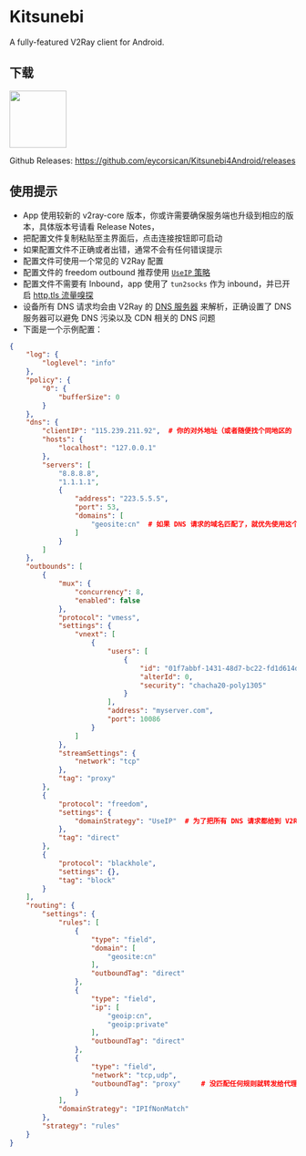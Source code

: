 # Kitsunebi

A fully-featured V2Ray client for Android.

## 下载

<a href="https://play.google.com/store/apps/details?id=fun.kitsunebi.kitsunebi4android"><img src="https://play.google.com/intl/en_us/badges/images/generic/en-play-badge.png" height="100"></a>

Github Releases: https://github.com/eycorsican/Kitsunebi4Android/releases

## 使用提示

- App 使用较新的 v2ray-core 版本，你或许需要确保服务端也升级到相应的版本，具体版本号请看 Release Notes，
- 把配置文件复制粘贴至主界面后，点击连接按钮即可启动
- 如果配置文件不正确或者出错，通常不会有任何错误提示
- 配置文件可使用一个常见的 V2Ray 配置
- 配置文件的 freedom outbound 推荐使用 [`UseIP` 策略](https://www.v2ray.com/chapter_02/protocols/freedom.html#outboundconfigurationobject)
- 配置文件不需要有 Inbound，app 使用了 `tun2socks` 作为 inbound，并已开启 [http,tls 流量嗅探](https://www.v2ray.com/chapter_02/01_overview.html#sniffingobject)
- 设备所有 DNS 请求均会由 V2Ray 的 [DNS 服务器](https://www.v2ray.com/chapter_02/04_dns.html) 来解析，正确设置了 DNS 服务器可以避免 DNS 污染以及 CDN 相关的 DNS 问题
- 下面是一个示例配置：
```json
{
    "log": {
        "loglevel": "info"
    },
    "policy": {
        "0": {
            "bufferSize": 0
        }
    },
    "dns": {
        "clientIP": "115.239.211.92",  # 你的对外地址（或者随便找个同地区的 IP），用来提示 DNS 服务器返回合适的 IP
        "hosts": {
            "localhost": "127.0.0.1"
        },
        "servers": [
            "8.8.8.8",
            "1.1.1.1",
            {
                "address": "223.5.5.5",
                "port": 53,
                "domains": [
                    "geosite:cn"  # 如果 DNS 请求的域名匹配了，就优先使用这个 DNS 服务器去解析
                ]
            }
        ]
    },
    "outbounds": [
        {
            "mux": {
                "concurrency": 8,
                "enabled": false
            },
            "protocol": "vmess",
            "settings": {
                "vnext": [
                    {
                        "users": [
                            {
                                "id": "01f7abbf-1431-48d7-bc22-fd1d614d8dfe",
                                "alterId": 0,
                                "security": "chacha20-poly1305"
                            }
                        ],
                        "address": "myserver.com",
                        "port": 10086
                    }
                ]
            },
            "streamSettings": {
                "network": "tcp"
            },
            "tag": "proxy"
        },
        {
            "protocol": "freedom",
            "settings": {
                "domainStrategy": "UseIP"  # 为了把所有 DNS 请求都给到 V2Ray 处理
            },
            "tag": "direct"
        },
        {
            "protocol": "blackhole",
            "settings": {},
            "tag": "block"
        }
    ],
    "routing": {
        "settings": {
            "rules": [
                {
                    "type": "field",
                    "domain": [
                        "geosite:cn"
                    ],
                    "outboundTag": "direct"
                },
                {
                    "type": "field",
                    "ip": [
                        "geoip:cn",
                        "geoip:private"
                    ],
                    "outboundTag": "direct"
                },
                {
                    "type": "field",
                    "network": "tcp,udp",
                    "outboundTag": "proxy"     # 没匹配任何规则就转发给代理
                }
            ],
            "domainStrategy": "IPIfNonMatch"
        },
        "strategy": "rules"
    }
}
```
